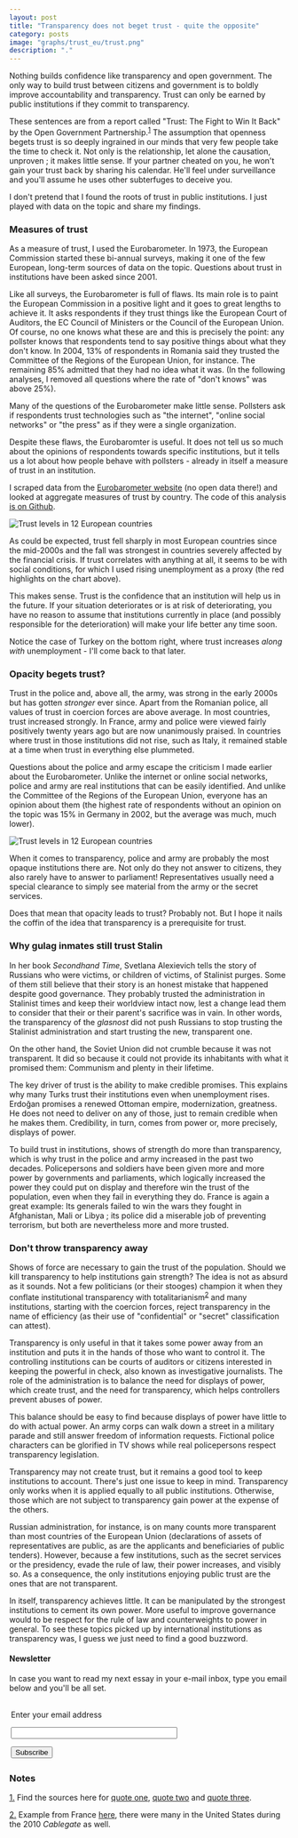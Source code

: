 ```yaml
---
layout: post
title: "Transparency does not beget trust - quite the opposite"
category: posts
image: "graphs/trust_eu/trust.png"
description: "."
---
```


Nothing builds confidence like transparency and open government. The only way to build trust between citizens and government is to boldly improve accountability and transparency. Trust can only be earned by public institutions if they commit to transparency.

These sentences are from a report called "Trust: The Fight to Win It Back" by the Open Government Partnership.<sup><a name='note_1' id='#note_1' class='note_anchor' href='#foot_1'>1</a></sup> The assumption that openness begets trust is so deeply ingrained in our minds that very few people take the time to check it. Not only is the relationship, let alone the causation, unproven ; it makes little sense. If your partner cheated on you, he won't gain your trust back by sharing his calendar. He'll feel under surveillance and you'll assume he uses other subterfuges to deceive you.

I don't pretend that I found the roots of trust in public institutions. I just played with data on the topic and share my findings.

### Measures of trust

As a measure of trust, I used the Eurobarometer. In 1973, the European Commission started these bi-annual surveys, making it one of the few European, long-term sources of data on the topic. Questions about trust in institutions have been asked since 2001.

Like all surveys, the Eurobarometer is full of flaws. Its main role is to paint the European Commission in a positive light and it goes to great lengths to achieve it. It asks respondents if they trust things like the European Court of Auditors, the EC Council of Ministers or the Council of the European Union. Of course, no one knows what these are and this is precisely the point: any pollster knows that respondents tend to say positive things about what they don't know. In 2004, 13% of respondents in Romania said they trusted the Committee of the Regions of the European Union, for instance. The remaining 85% admitted that they had no idea what it was. (In the following analyses, I removed all questions where the rate of "don't knows" was above 25%).

Many of the questions of the Eurobarometer make little sense. Pollsters ask if respondents trust technologies such as "the internet", "online social networks" or "the press" as if they were a single organization.

Despite these flaws, the Eurobaromter is useful. It does not tell us so much about the opinions of respondents towards specific institutions, but it tells us a lot about how people behave with pollsters - already in itself a measure of trust in an institution.

I scraped data from the [Eurobarometer website](http://ec.europa.eu/commfrontoffice/publicopinion/index.cfm/Chart/index) (no open data there!) and looked at aggregate measures of trust by country. The code of this analysis [is on Github](https://github.com/n-kb/n-kb.github.io/tree/master/graphs/trust_eu).

![Trust levels in 12 European countries](../graphs/trust_eu/trust.png)

As could be expected, trust fell sharply in most European countries since the mid-2000s and the fall was strongest in countries severely affected by the financial crisis. If trust correlates with anything at all, it seems to be with social conditions, for which I used rising unemployment as a proxy (the red highlights on the chart above).

This makes sense. Trust is the confidence that an institution will help us in the future. If your situation deteriorates or is at risk of deteriorating, you have no reason to assume that institutions currently in place (and possibly responsible for the deterioration) will make your life better any time soon.

Notice the case of Turkey on the bottom right, where trust increases *along with* unemployment - I'll come back to that later.

### Opacity begets trust?

Trust in the police and, above all, the army, was strong in the early 2000s but has gotten _stronger_ ever since. Apart from the Romanian police, all values of trust in coercion forces are above average. In most countries, trust increased strongly. In France, army and police were viewed fairly positively twenty years ago but are now unanimously praised. In countries where trust in those institutions did not rise, such as Italy, it remained stable at a time when trust in everything else plummeted.

Questions about the police and army escape the criticism I made earlier about the Eurobarometer. Unlike the internet or online social networks, police and army are real institutions that can be easily identified. And unlike the Committee of the Regions of the European Union, everyone has an opinion about them (the highest rate of respondents without an opinion on the topic was 15% in Germany in 2002, but the average was much, much lower).

![Trust levels in 12 European countries](../graphs/trust_eu/trust_coercion.png)

When it comes to transparency, police and army are probably the most opaque institutions there are. Not only do they not answer to citizens, they also rarely have to answer to parliament! Representatives usually need a special clearance to simply see material from the army or the secret services.

Does that mean that opacity leads to trust? Probably not. But I hope it nails the coffin of the idea that transparency is a prerequisite for trust.

### Why gulag inmates still trust Stalin

In her book _Secondhand Time_, Svetlana Alexievich tells the story of Russians who were victims, or children of victims, of Stalinist purges. Some of them still believe that their story is an honest mistake that happened despite good governance. They probably trusted the administration in Stalinist times and keep their worldview intact now, lest a change lead them to consider that their or their parent's sacrifice was in vain. In other words, the transparency of the _glasnost_ did not push Russians to stop trusting the Stalinist administration and start trusting the new, transparent one.

On the other hand, the Soviet Union did not crumble because it was not transparent. It did so because it could not provide its inhabitants with what it promised them: Communism and plenty in their lifetime.

The key driver of trust is the ability to make credible promises. This explains why many Turks trust their institutions even when unemployment rises. Erdoğan promises a renewed Ottoman empire, modernization, greatness. He does not need to deliver on any of those, just to remain credible when he makes them. Credibility, in turn, comes from power or, more precisely, displays of power.

To build trust in institutions, shows of strength do more than transparency, which is why trust in the police and army increased in the past two decades. Policepersons and soldiers have been given more and more power by governments and parliaments, which logically increased the power they could put on display and therefore win the trust of the population, even when they fail in everything they do. France is again a great example: Its generals failed to win the wars they fought in Afghanistan, Mali or Libya ; its police did a miserable job of preventing terrorism, but both are nevertheless more and more trusted.

### Don't throw transparency away

Shows of force are necessary to gain the trust of the population. Should we kill transparency to help institutions gain strength? The idea is not as absurd as it sounds. Not a few politicians (or their stooges) champion it when they conflate institutional transparency with totalitarianism<sup><a name='note_2' id='#note_2' class='note_anchor' href='#foot_2'>2</a></sup> and many institutions, starting with the coercion forces, reject transparency in the name of efficiency (as their use of "confidential" or "secret" classification can attest).

Transparency is only useful in that it takes some power away from an institution and puts it in the hands of those who want to control it. The controlling institutions can be courts of auditors or citizens interested in keeping the powerful in check, also known as investigative journalists. The role of the administration is to balance the need for displays of power, which create trust, and the need for transparency, which helps controllers prevent abuses of power.

This balance should be easy to find because displays of power have little to do with actual power. An army corps can walk down a street in a military parade and still answer freedom of information requests. Fictional police characters can be glorified in TV shows while real policepersons respect transparency legislation.

Transparency may not create trust, but it remains a good tool to keep institutions to account. There's just one issue to keep in mind. Transparency only works when it is applied equally to all public institutions. Otherwise, those which are not subject to transparency gain power at the expense of the others.

Russian administration, for instance, is on many counts more transparent than most countries of the European Union (declarations of assets of representatives are public, as are the applicants and beneficiaries of public tenders). However, because a few institutions, such as the secret services or the presidency, evade the rule of law, their power increases, and visibly so. As a consequence, the only institutions enjoying public trust are the ones that are not transparent.

In itself, transparency achieves little. It can be manipulated by the strongest institutions to cement its own power. More useful to improve governance would to be respect for the rule of law and counterweights to power in general. To see these topics picked up by international institutions as transparency was, I guess we just need to find a good buzzword.
	

<h4>Newsletter</h4>
<p>In case you want to read my next essay in your e-mail inbox, type you email below and you'll be all set.</p>
<form style="padding:3px;" action="https://tinyletter.com/nkb" method="post" target="popupwindow" onsubmit="window.open('https://tinyletter.com/nkb', 'popupwindow', 'scrollbars=yes,width=800,height=600');return true"><p><label for="tlemail">Enter your email address</label></p><p><input type="text" style="width:300px" name="email" id="tlemail" /></p><input type="hidden" value="1" name="embed"/><input type="submit" value="Subscribe" /></form>


 <a name='notes' ></a>

### Notes 



<a href='#note_1' name='foot_1' data-text='Find the sources here for ‘quote one’, ‘quote two’ and ‘quote three’.'>1.</a> Find the sources here for [quote one](https://archive.is/20171219/https://www.opengovpartnership.org/trust/citizens-cannot-trust-what-they-cannot-see), [quote two](https://archive.is/20171219/https://www.opengovpartnership.org/trust/political-drivers-of-low-trust) and [quote three](https://archive.is/20171219/https://www.opengovpartnership.org/trust/trust-times-of-intense-scrutiny).


<a href='#note_2' name='foot_2' data-text='Example from France ‘here’, there were many in the United States during the 2010 Cablegate as well.'>2.</a> Example from France [here](https://archive.is/20171219/https://tempsreel.nouvelobs.com/rue89/sur-le-radar/20170207.OBS4930/fillon-et-la-demande-de-transparence-et-elkrief-se-soumit-au-totalitarisme.html), there were many in the United States during the 2010 _Cablegate_ as well.

